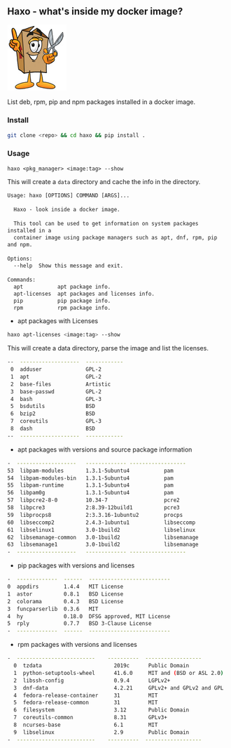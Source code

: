 ## Haxo - what's inside my docker image?

![haxo](icon.jpg)

List deb, rpm, pip and npm packages installed in a docker image.

### Install

```bash
git clone <repo> && cd haxo && pip install .
```

### Usage

```
haxo <pkg_manager> <image:tag> --show
```

This will create a `data` directory and cache the info in the directory.

```
Usage: haxo [OPTIONS] COMMAND [ARGS]...

  Haxo - look inside a docker image.

  This tool can be used to get information on system packages installed in a
  container image using package managers such as apt, dnf, rpm, pip and npm.

Options:
  --help  Show this message and exit.

Commands:
  apt           apt package info.
  apt-licenses  apt packages and licenses info.
  pip           pip package info.
  rpm           rpm package info.
```

- apt packages with Licenses

```bash
haxo apt-licenses <image:tag> --show 
```

This will create a data directory, parse the image and list the licenses.


```bash
--  -------------------  ------------
 0  adduser              GPL-2
 1  apt                  GPL-2
 2  base-files           Artistic
 3  base-passwd          GPL-2
 4  bash                 GPL-3
 5  bsdutils             BSD
 6  bzip2                BSD
 7  coreutils            GPL-3
 8  dash                 BSD
--  -------------------  ------------
```
- apt packages with versions and source package information

```bash
-  -------------------   ------------- ------------------
53  libpam-modules       1.3.1-5ubuntu4           pam
54  libpam-modules-bin   1.3.1-5ubuntu4           pam
55  libpam-runtime       1.3.1-5ubuntu4           pam
56  libpam0g             1.3.1-5ubuntu4           pam
57  libpcre2-8-0         10.34-7                  pcre2
58  libpcre3             2:8.39-12build1          pcre3
59  libprocps8           2:3.3.16-1ubuntu2        procps
60  libseccomp2          2.4.3-1ubuntu1           libseccomp
61  libselinux1          3.0-1build2              libselinux
62  libsemanage-common   3.0-1build2              libsemanage
63  libsemanage1         3.0-1build2              libsemanage
-  -------------------   ------------- ------------------
```
- pip packages with versions and licenses

```bash
-  -------------  ------  --------------------------
0  appdirs        1.4.4   MIT License
1  astor          0.8.1   BSD License
2  colorama       0.4.3   BSD License
3  funcparserlib  0.3.6   MIT
4  hy             0.18.0  DFSG approved, MIT License
5  rply           0.7.7   BSD 3-Clause License
-  -------------  ------  --------------------------
```

- rpm packages with versions and licenses

```bash
-  -------------------------    ----------  ------------------
  0  tzdata                       2019c      Public Domain
  1  python-setuptools-wheel      41.6.0     MIT and (BSD or ASL 2.0)
  2  libssh-config                0.9.4      LGPLv2+
  3  dnf-data                     4.2.21     GPLv2+ and GPLv2 and GPL
  4  fedora-release-container     31         MIT
  5  fedora-release-common        31         MIT
  6  filesystem                   3.12       Public Domain
  7  coreutils-common             8.31       GPLv3+
  8  ncurses-base                 6.1        MIT
  9  libselinux                   2.9        Public Domain
-  -------------------------    ----------  ------------------
```
